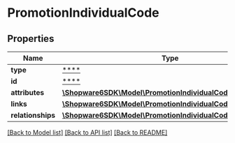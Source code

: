 # PromotionIndividualCode

## Properties
Name | Type | Description | Notes
------------ | ------------- | ------------- | -------------
**type** | [****](.md) |  | [optional] 
**id** | [****](.md) |  | [optional] 
**attributes** | [**\Shopware6SDK\Model\PromotionIndividualCodeAttributes**](PromotionIndividualCodeAttributes.md) |  | [optional] 
**links** | [**\Shopware6SDK\Model\PromotionIndividualCodeLinks**](PromotionIndividualCodeLinks.md) |  | [optional] 
**relationships** | [**\Shopware6SDK\Model\PromotionIndividualCodeRelationships**](PromotionIndividualCodeRelationships.md) |  | [optional] 

[[Back to Model list]](../../README.md#documentation-for-models) [[Back to API list]](../../README.md#documentation-for-api-endpoints) [[Back to README]](../../README.md)

